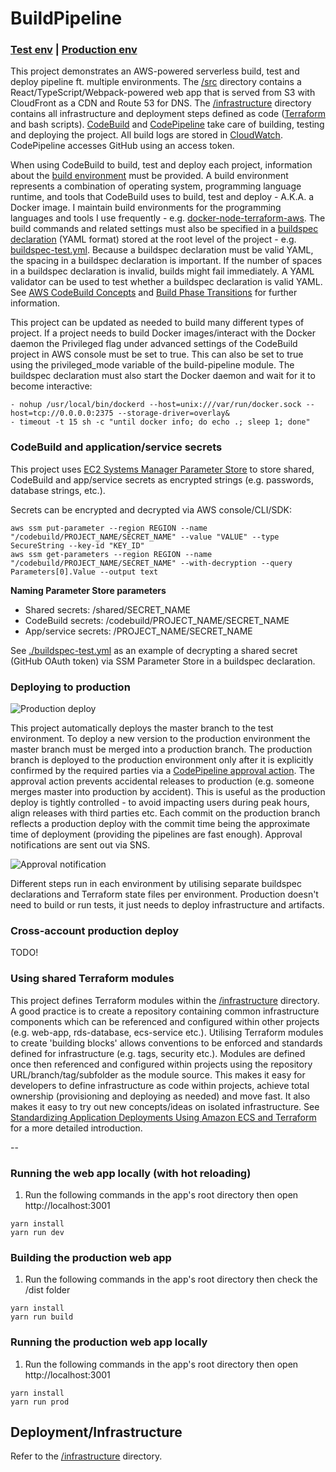 # BuildPipeline

### [Test env](https://buildpipeline-test.603.nu) | [Production env](https://buildpipeline-prod.603.nu)

This project demonstrates an AWS-powered serverless build, test and deploy pipeline ft. multiple environments. The [/src](./src) directory contains a React/TypeScript/Webpack-powered web app that is served from S3 with CloudFront as a CDN and Route 53 for DNS. The [/infrastructure](./infrastructure) directory contains all infrastructure and deployment steps defined as code ([Terraform](https://www.terraform.io) and bash scripts). [CodeBuild](https://aws.amazon.com/codebuild) and [CodePipeline](https://aws.amazon.com/codepipeline) take care of building, testing and deploying the project. All build logs are stored in [CloudWatch](https://aws.amazon.com/cloudwatch). CodePipeline accesses GitHub using an access token.

When using CodeBuild to build, test and deploy each project, information about the [build environment](http://docs.aws.amazon.com/codebuild/latest/userguide/build-env-ref.html) must be provided. A build environment represents a combination of operating system, programming language runtime, and tools that CodeBuild uses to build, test and deploy - A.K.A. a Docker image. I maintain build environments for the programming languages and tools I use frequently - e.g. [docker-node-terraform-aws](https://github.com/jch254/docker-node-terraform-aws). The build commands and related settings must also be specified in a [buildspec declaration](http://docs.aws.amazon.com/codebuild/latest/userguide/build-spec-ref.html) (YAML format) stored at the root level of the project - e.g. [buildspec-test.yml](./buildspec-test.yml). Because a buildspec declaration must be valid YAML, the spacing in a buildspec declaration is important. If the number of spaces in a buildspec declaration is invalid, builds might fail immediately. A YAML validator can be used to test whether a buildspec declaration is valid YAML. See [AWS CodeBuild Concepts](http://docs.aws.amazon.com/codebuild/latest/userguide/concepts.html) and [Build Phase Transitions](http://docs.aws.amazon.com/codebuild/latest/userguide/view-build-details.html#view-build-details-phases) for further information.

This project can be updated as needed to build many different types of project. If a project needs to build Docker images/interact with the Docker daemon the Privileged flag under advanced settings of the CodeBuild project in AWS console must be set to true. This can also be set to true using the privileged_mode variable of the build-pipeline module. The buildspec declaration must also start the Docker daemon and wait for it to become interactive:

```
- nohup /usr/local/bin/dockerd --host=unix:///var/run/docker.sock --host=tcp://0.0.0.0:2375 --storage-driver=overlay&
- timeout -t 15 sh -c "until docker info; do echo .; sleep 1; done"
```

### CodeBuild and application/service secrets

This project uses [EC2 Systems Manager Parameter Store](http://docs.aws.amazon.com/systems-manager/latest/userguide/systems-manager-paramstore.html) to store shared, CodeBuild and app/service secrets as encrypted strings (e.g. passwords, database strings, etc.).

Secrets can be encrypted and decrypted via AWS console/CLI/SDK:
```
aws ssm put-parameter --region REGION --name "/codebuild/PROJECT_NAME/SECRET_NAME" --value "VALUE" --type SecureString --key-id "KEY_ID"
aws ssm get-parameters --region REGION --name "/codebuild/PROJECT_NAME/SECRET_NAME" --with-decryption --query Parameters[0].Value --output text
```

**Naming Parameter Store parameters**
- Shared secrets: /shared/SECRET_NAME
- CodeBuild secrets: /codebuild/PROJECT_NAME/SECRET_NAME
- App/service secrets: /PROJECT_NAME/SECRET_NAME

See [./buildspec-test.yml](./buildspec-test.yml) as an example of decrypting a shared secret (GitHub OAuth token) via SSM Parameter Store in a buildspec declaration.

### Deploying to production

![Production deploy](https://about.gitlab.com/images/git_flow/production_branch.png)

This project automatically deploys the master branch to the test environment. To deploy a new version to the production environment the master branch must be merged into a production branch. The production branch is deployed to the production environment only after it is explicitly confirmed by the required parties via a [CodePipeline approval action](http://docs.aws.amazon.com/codepipeline/latest/userguide/approvals-action-add.html). The approval action prevents accidental releases to production (e.g. someone merges master into production by accident). This is useful as the production deploy is tightly controlled - to avoid impacting users during peak hours, align releases with third parties etc. Each commit on the production branch reflects a production deploy with the commit time being the approximate time of deployment (providing the pipelines are fast enough). Approval notifications are sent out via SNS.

![Approval notification]()

Different steps run in each environment by utilising separate buildspec declarations and Terraform state files per environment. Production doesn't need to build or run tests, it just needs to deploy infrastructure and artifacts.

### Cross-account production deploy

TODO!

### Using shared Terraform modules

This project defines Terraform modules within the [/infrastructure](./infrastructure) directory. A good practice is to create a repository containing common infrastructure components which can be referenced and configured within other projects (e.g. web-app, rds-database, ecs-service etc.). Utilising Terraform modules to create 'building blocks' allows conventions to be enforced and standards defined for infrastructure (e.g. tags, security etc.). Modules are defined once then referenced and configured within projects using the repository URL/branch/tag/subfolder as the module source. This makes it easy for developers to define infrastructure as code within projects, achieve total ownership (provisioning and deploying as needed) and move fast. It also makes it easy to try out new concepts/ideas on isolated infrastructure. See [Standardizing Application Deployments Using Amazon ECS and Terraform](https://www.slideshare.net/AmazonWebServices/aws-reinvent-2016-gam401-riot-games-standardizing-application-deployments-using-amazon-ecs-and-terraform) for a more detailed introduction.

--

### Running the web app locally (with hot reloading)

1. Run the following commands in the app's root directory then open http://localhost:3001

```
yarn install
yarn run dev
```

### Building the production web app 
1. Run the following commands in the app's root directory then check the /dist folder

```
yarn install
yarn run build
```

### Running the production web app locally

1. Run the following commands in the app's root directory then open http://localhost:3001

```
yarn install
yarn run prod
```

## Deployment/Infrastructure

Refer to the [/infrastructure](./infrastructure) directory.
